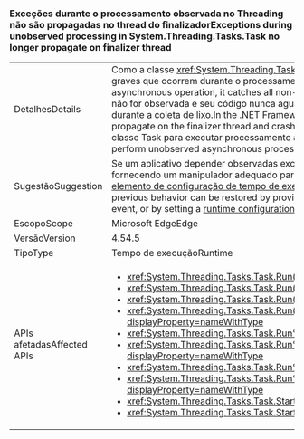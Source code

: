 ### <a name="exceptions-during-unobserved-processing-in-systemthreadingtaskstask-no-longer-propagate-on-finalizer-thread"></a><span data-ttu-id="887af-101">Exceções durante o processamento observada no Threading não são propagadas no thread do finalizador</span><span class="sxs-lookup"><span data-stu-id="887af-101">Exceptions during unobserved processing in System.Threading.Tasks.Task no longer propagate on finalizer thread</span></span>

|   |   |
|---|---|
|<span data-ttu-id="887af-102">Detalhes</span><span class="sxs-lookup"><span data-stu-id="887af-102">Details</span></span>|<span data-ttu-id="887af-103">Como a classe <xref:System.Threading.Tasks.Task?displayProperty=name> representa uma operação assíncrona, ela captura todas as exceções não graves que ocorrem durante o processamento assíncrono.</span><span class="sxs-lookup"><span data-stu-id="887af-103">Because the <xref:System.Threading.Tasks.Task?displayProperty=name> class represents an asynchronous operation, it catches all non-severe exceptions that occur during asynchronous processing.</span></span> <span data-ttu-id="887af-104">No .NET Framework 4.5, se uma exceção não for observada e seu código nunca aguarda a tarefa, a exceção não será mais propagada no thread do finalizador e causará a falha do processo durante a coleta de lixo.</span><span class="sxs-lookup"><span data-stu-id="887af-104">In the .NET Framework 4.5, if an exception is not observed and your code never waits on the task, the exception will no longer propagate on the finalizer thread and crash the process during garbage collection.</span></span> <span data-ttu-id="887af-105">Essa alteração melhora a confiabilidade de aplicativos que usam a classe Task para executar processamento assíncrono não observado.</span><span class="sxs-lookup"><span data-stu-id="887af-105">This change enhances the reliability of applications that use the Task class to perform unobserved asynchronous processing.</span></span>|
|<span data-ttu-id="887af-106">Sugestão</span><span class="sxs-lookup"><span data-stu-id="887af-106">Suggestion</span></span>|<span data-ttu-id="887af-107">Se um aplicativo depender observadas exceções assíncronas propagar para o thread do finalizador, o comportamento anterior pode ser restaurado, fornecendo um manipulador adequado para o <xref:System.Threading.Tasks.TaskScheduler.UnobservedTaskException> evento, ou definindo um [elemento de configuração de tempo de execução ](~/docs/framework/configure-apps/file-schema/runtime/throwunobservedtaskexceptions-element.md).</span><span class="sxs-lookup"><span data-stu-id="887af-107">If an app depends on unobserved asynchronous exceptions propagating to the finalizer thread, the previous behavior can be restored by providing an appropriate handler for the <xref:System.Threading.Tasks.TaskScheduler.UnobservedTaskException> event, or by setting a [runtime configuration element](~/docs/framework/configure-apps/file-schema/runtime/throwunobservedtaskexceptions-element.md).</span></span>|
|<span data-ttu-id="887af-108">Escopo</span><span class="sxs-lookup"><span data-stu-id="887af-108">Scope</span></span>|<span data-ttu-id="887af-109">Microsoft Edge</span><span class="sxs-lookup"><span data-stu-id="887af-109">Edge</span></span>|
|<span data-ttu-id="887af-110">Versão</span><span class="sxs-lookup"><span data-stu-id="887af-110">Version</span></span>|<span data-ttu-id="887af-111">4.5</span><span class="sxs-lookup"><span data-stu-id="887af-111">4.5</span></span>|
|<span data-ttu-id="887af-112">Tipo</span><span class="sxs-lookup"><span data-stu-id="887af-112">Type</span></span>|<span data-ttu-id="887af-113">Tempo de execução</span><span class="sxs-lookup"><span data-stu-id="887af-113">Runtime</span></span>|
|<span data-ttu-id="887af-114">APIs afetadas</span><span class="sxs-lookup"><span data-stu-id="887af-114">Affected APIs</span></span>|<ul><li><xref:System.Threading.Tasks.Task.Run(System.Action)?displayProperty=nameWithType></li><li><xref:System.Threading.Tasks.Task.Run(System.Action,System.Threading.CancellationToken)?displayProperty=nameWithType></li><li><xref:System.Threading.Tasks.Task.Run(System.Func{System.Threading.Tasks.Task})?displayProperty=nameWithType></li><li><xref:System.Threading.Tasks.Task.Run(System.Func{System.Threading.Tasks.Task},System.Threading.CancellationToken)?displayProperty=nameWithType></li><li><xref:System.Threading.Tasks.Task.Run%60%601(System.Func{%60%600})?displayProperty=nameWithType></li><li><xref:System.Threading.Tasks.Task.Run%60%601(System.Func{%60%600},System.Threading.CancellationToken)?displayProperty=nameWithType></li><li><xref:System.Threading.Tasks.Task.Run%60%601(System.Func{System.Threading.Tasks.Task{%60%600}})?displayProperty=nameWithType></li><li><xref:System.Threading.Tasks.Task.Run%60%601(System.Func{System.Threading.Tasks.Task{%60%600}},System.Threading.CancellationToken)?displayProperty=nameWithType></li><li><xref:System.Threading.Tasks.Task.Start?displayProperty=nameWithType></li><li><xref:System.Threading.Tasks.Task.Start(System.Threading.Tasks.TaskScheduler)?displayProperty=nameWithType></li></ul>|

